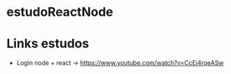 # estudoReactNode


# Links estudos

- Login node + react ->  https://www.youtube.com/watch?v=CcEi4rqeASw
